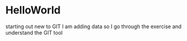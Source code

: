 # HelloWorld
starting out new to GIT
I am adding data so I go through the exercise and understand the GIT tool
